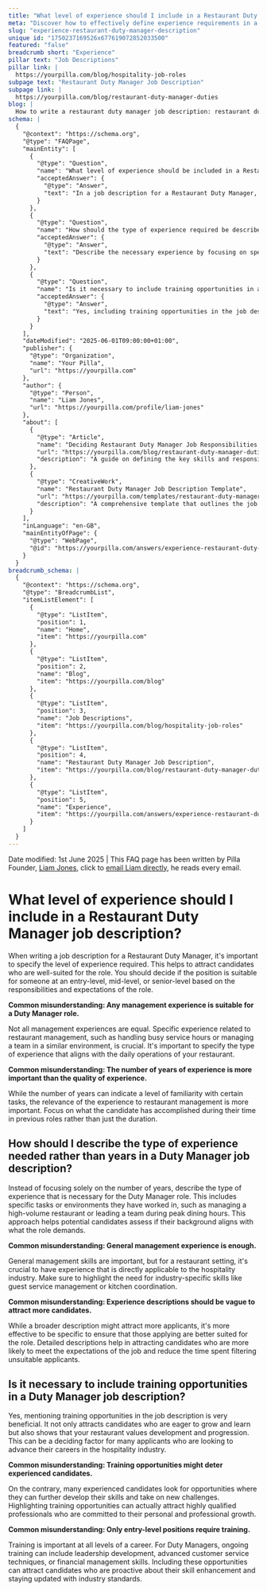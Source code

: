 ```yaml
---
title: "What level of experience should I include in a Restaurant Duty Manager job description?"
meta: "Discover how to effectively define experience requirements in a Restaurant Duty Manager job description, emphasising industry-specific skills over mere tenure."
slug: "experience-restaurant-duty-manager-description"
unique id: "1750237169526x677619072852033500"
featured: "false"
breadcrumb short: "Experience"
pillar text: "Job Descriptions"
pillar link: |
  https://yourpilla.com/blog/hospitality-job-roles
subpage text: "Restaurant Duty Manager Job Description"
subpage link: |
  https://yourpilla.com/blog/restaurant-duty-manager-duties
blog: |
  How to write a restaurant duty manager job description: restaurant duty manager job description template included.
schema: |
  {
    "@context": "https://schema.org",
    "@type": "FAQPage",
    "mainEntity": [
      {
        "@type": "Question",
        "name": "What level of experience should be included in a Restaurant Duty Manager job description?",
        "acceptedAnswer": {
          "@type": "Answer",
          "text": "In a job description for a Restaurant Duty Manager, specify the required level of experience as entry-level, mid-level, or senior-level based on the role's responsibilities and expectations. Make sure to define the type of experience necessary, focusing on particular restaurant management skills like handling busy service times or team management in a similar environment. This ensures the attraction of candidates who are well-matched for the role."
        }
      },
      {
        "@type": "Question",
        "name": "How should the type of experience required be described in a Restaurant Duty Manager job description?",
        "acceptedAnswer": {
          "@type": "Answer",
          "text": "Describe the necessary experience by focusing on specific tasks and environments relevant to the role, such as managing a high-volume restaurant or leading a team during peak dining hours. It is more effective to specify these industry-specific skills, like guest service management or kitchen coordination, to attract qualified candidates suited for the role and reduce the time spent filtering unsuitable applicants."
        }
      },
      {
        "@type": "Question",
        "name": "Is it necessary to include training opportunities in a Restaurant Duty Manager job description?",
        "acceptedAnswer": {
          "@type": "Answer",
          "text": "Yes, including training opportunities in the job description is beneficial. It attracts candidates keen on growth and learning and shows that your restaurant values development and progression. This is attractive to many candidates, including experienced professionals looking for roles where they can further develop their skills."
        }
      }
    ],
    "dateModified": "2025-06-01T09:00:00+01:00",
    "publisher": {
      "@type": "Organization",
      "name": "Your Pilla",
      "url": "https://yourpilla.com"
    },
    "author": {
      "@type": "Person",
      "name": "Liam Jones",
      "url": "https://yourpilla.com/profile/liam-jones"
    },
    "about": [
      {
        "@type": "Article",
        "name": "Deciding Restaurant Duty Manager Job Responsibilities and Skills",
        "url": "https://yourpilla.com/blog/restaurant-duty-manager-duties",
        "description": "A guide on defining the key skills and responsibilities necessary for a Restaurant Duty Manager position."
      },
      {
        "@type": "CreativeWork",
        "name": "Restaurant Duty Manager Job Description Template",
        "url": "https://yourpilla.com/templates/restaurant-duty-manager-job-description",
        "description": "A comprehensive template that outlines the job descriptions, necessary skills, and experience required for a Restaurant Duty Manager role, aiding in the recruitment process."
      }
    ],
    "inLanguage": "en-GB",
    "mainEntityOfPage": {
      "@type": "WebPage",
      "@id": "https://yourpilla.com/answers/experience-restaurant-duty-manager-description"
    }
  }
breadcrumb_schema: |
  {
    "@context": "https://schema.org",
    "@type": "BreadcrumbList",
    "itemListElement": [
      {
        "@type": "ListItem",
        "position": 1,
        "name": "Home",
        "item": "https://yourpilla.com"
      },
      {
        "@type": "ListItem",
        "position": 2,
        "name": "Blog",
        "item": "https://yourpilla.com/blog"
      },
      {
        "@type": "ListItem",
        "position": 3,
        "name": "Job Descriptions",
        "item": "https://yourpilla.com/blog/hospitality-job-roles"
      },
      {
        "@type": "ListItem",
        "position": 4,
        "name": "Restaurant Duty Manager Job Description",
        "item": "https://yourpilla.com/blog/restaurant-duty-manager-duties"
      },
      {
        "@type": "ListItem",
        "position": 5,
        "name": "Experience",
        "item": "https://yourpilla.com/answers/experience-restaurant-duty-manager-description"
      }
    ]
  }
---
```


Date modified: 1st June 2025 | This FAQ page has been written by Pilla Founder, [Liam Jones](https://yourpilla.com/profile/liam-jones), click to [email Liam directly](https://mailto:liam@yourpilla.com), he reads every email.

# What level of experience should I include in a Restaurant Duty Manager job description?

When writing a job description for a Restaurant Duty Manager, it's important to specify the level of experience required. This helps to attract candidates who are well-suited for the role. You should decide if the position is suitable for someone at an entry-level, mid-level, or senior-level based on the responsibilities and expectations of the role.

**Common misunderstanding: Any management experience is suitable for a Duty Manager role.**

Not all management experiences are equal. Specific experience related to restaurant management, such as handling busy service hours or managing a team in a similar environment, is crucial. It's important to specify the type of experience that aligns with the daily operations of your restaurant.

**Common misunderstanding: The number of years of experience is more important than the quality of experience.**

While the number of years can indicate a level of familiarity with certain tasks, the relevance of the experience to restaurant management is more important. Focus on what the candidate has accomplished during their time in previous roles rather than just the duration.

## How should I describe the type of experience needed rather than years in a Duty Manager job description?

Instead of focusing solely on the number of years, describe the type of experience that is necessary for the Duty Manager role. This includes specific tasks or environments they have worked in, such as managing a high-volume restaurant or leading a team during peak dining hours. This approach helps potential candidates assess if their background aligns with what the role demands.

**Common misunderstanding: General management experience is enough.**

General management skills are important, but for a restaurant setting, it's crucial to have experience that is directly applicable to the hospitality industry. Make sure to highlight the need for industry-specific skills like guest service management or kitchen coordination.

**Common misunderstanding: Experience descriptions should be vague to attract more candidates.**

While a broader description might attract more applicants, it's more effective to be specific to ensure that those applying are better suited for the role. Detailed descriptions help in attracting candidates who are more likely to meet the expectations of the job and reduce the time spent filtering unsuitable applicants.

## Is it necessary to include training opportunities in a Duty Manager job description?

Yes, mentioning training opportunities in the job description is very beneficial. It not only attracts candidates who are eager to grow and learn but also shows that your restaurant values development and progression. This can be a deciding factor for many applicants who are looking to advance their careers in the hospitality industry.

**Common misunderstanding: Training opportunities might deter experienced candidates.**

On the contrary, many experienced candidates look for opportunities where they can further develop their skills and take on new challenges. Highlighting training opportunities can actually attract highly qualified professionals who are committed to their personal and professional growth.

**Common misunderstanding: Only entry-level positions require training.**

Training is important at all levels of a career. For Duty Managers, ongoing training can include leadership development, advanced customer service techniques, or financial management skills. Including these opportunities can attract candidates who are proactive about their skill enhancement and staying updated with industry standards.